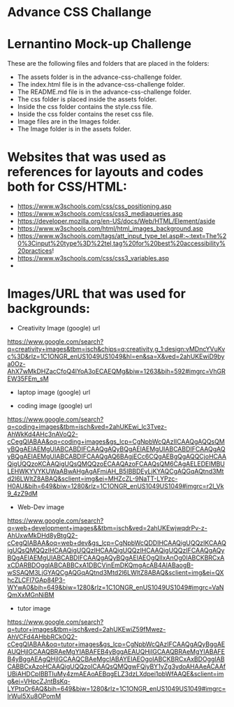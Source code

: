 # Advance CSS Challange

# Lernantino Mock-up Challenge

These are the following files and folders that are placed in the folders:

- The assets folder is in the advance-css-challenge folder.
- The index.html file is in the advance-css-challenge folder.
- The README.md file is in the advance-css-challenge folder.
- The css folder is placed inside the assets folder.
- Inside the css folder contains the style.css file.
- Inside the css folder contains the reset css file.
- Image files are in the Images folder.
- The Image folder is in the assets folder.


# Websites that was used as references for layouts and codes both for CSS/HTML:

* https://www.w3schools.com/css/css_positioning.asp
* https://www.w3schools.com/css/css3_mediaqueries.asp
* https://developer.mozilla.org/en-US/docs/Web/HTML/Element/aside
* https://www.w3schools.com/html/html_images_background.asp
* https://www.w3schools.com/tags/att_input_type_tel.asp#:~:text=The%20%3Cinput%20type%3D%22tel,tag%20for%20best%20accessibility%20practices!
* https://www.w3schools.com/css/css3_variables.asp
* 

# Images/URL that was used for backgrounds:

* Creativity Image (google) url

https://www.google.com/search?q=creativity+images&tbm=isch&chips=q:creativity,g_1:design:vMDncYVuKvc%3D&rlz=1C1ONGR_enUS1049US1049&hl=en&sa=X&ved=2ahUKEwiD9bya0Oz-AhX7wMkDHZacCfoQ4lYoA3oECAEQMg&biw=1263&bih=592#imgrc=VhGREW35FEm_sM

* laptop image (google) url



* coding image (google) url

https://www.google.com/search?q=coding+images&tbm=isch&ved=2ahUKEwi_lc3Tvez-AhWkKd4AHc3nAVoQ2-cCegQIABAA&oq=coding+images&gs_lcp=CgNpbWcQAzIICAAQgAQQsQMyBQgAEIAEMgUIABCABDIFCAAQgAQyBQgAEIAEMgUIABCABDIFCAAQgAQyBQgAEIAEMgUIABCABDIFCAAQgAQ6BAgjECc6CQgAEBgQgAQQCjoHCAAQigUQQzoKCAAQigUQsQMQQzoECAAQAzoFCAAQsQM6CAgAELEDEIMBULEHWKYVYKUWaABwAHgAgAFmiAH_B5IBBDEyLjKYAQCgAQGqAQtnd3Mtd2l6LWltZ8ABAQ&sclient=img&ei=MHZcZL-9NaTT-LYPzc-H0AU&bih=649&biw=1280&rlz=1C1ONGR_enUS1049US1049#imgrc=r2l_Vk9_4zZ9dM

* Web-Dev image 

https://www.google.com/search?q=web+development+images&&tbm=isch&ved=2ahUKEwjwqdrPv-z-AhUxwMkDHd8yBtgQ2-cCegQIABAA&oq=web+dev&gs_lcp=CgNpbWcQDDIHCAAQigUQQzIKCAAQigUQsQMQQzIHCAAQigUQQzIHCAAQigUQQzIHCAAQigUQQzIFCAAQgAQyBQgAEIAEMgUIABCABDIFCAAQgAQyBQgAEIAEOgQIIxAnOg0IABCKBRCxAxCDARBDOggIABCABBCxA1DBCVinEmDKQmgAcAB4AIABaogB-wSSAQM3LjGYAQCgAQGqAQtnd3Mtd2l6LWltZ8ABAQ&sclient=img&ei=QXhcZLCFI7GAp84P3-WYwA0&bih=649&biw=1280&rlz=1C1ONGR_enUS1049US1049#imgrc=VaNQmXxMGnNiBM

* tutor image

https://www.google.com/search?q=tutor+images&tbm=isch&ved=2ahUKEwiZ59fMwez-AhVCFd4AHbbRCk0Q2-cCegQIABAA&oq=tutor+images&gs_lcp=CgNpbWcQAzIFCAAQgAQyBggAEAUQHjIGCAAQBRAeMgYIABAFEB4yBggAEAUQHjIGCAAQBRAeMgYIABAFEB4yBggAEAgQHjIGCAAQCBAeMgcIABAYEIAEOgoIABCKBRCxAxBDOggIABCABBCxAzoHCAAQigUQQzoICAAQsQMQgwFQiyBY1yZg3ydoAHAAeACAAfUBiAHDCpIBBTIuMy4zmAEAoAEBqgELZ3dzLXdpei1pbWfAAQE&sclient=img&ei=VHpcZJntBsKq-LYPtqOr6AQ&bih=649&biw=1280&rlz=1C1ONGR_enUS1049US1049#imgrc=IrWuI5Xu8OPomM
